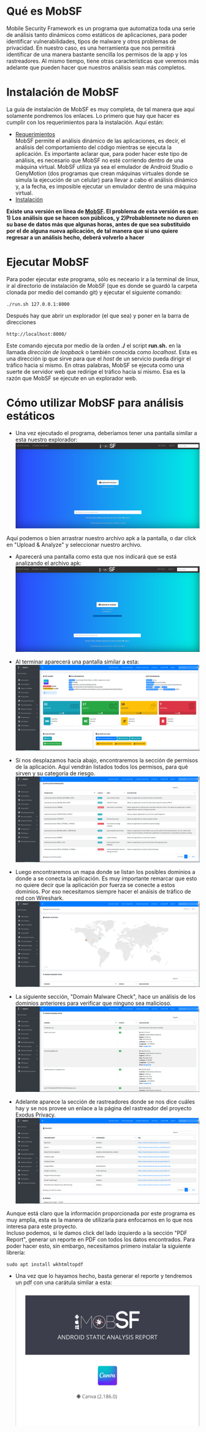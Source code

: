 # Qué es MobSF

Mobile Security Framework es un programa que automatiza toda una serie de análisis tanto dinámicos como estáticos de aplicaciones, para poder identificar vulnerabilidades, tipos de malware y otros problemas de privacidad. En nuestro caso, es una herramienta que nos permitirá identificar de una manera bastante sencilla los permisos de la app y los rastreadores. Al mismo tiempo, tiene otras características que veremos más adelante que pueden hacer que nuestros análisis sean más completos.

# Instalación de MobSF

La guía de instalación de MobSF es muy completa, de tal manera que aquí solamente pondremos los enlaces. Lo primero que hay que hacer es cumplir con los requerimientos para la instalación. Aquí están:
- [Requerimientos](https://mobsf.github.io/docs/#/requirements)   
MobSF permite el análisis dinámico de las aplicaciones, es decir, el análisis del comportamiento del código mientras se ejecuta la aplicación. Es importante aclarar que, para poder hacer este tipo de análisis, es necesario que MobSF no esté corriendo dentro de una máquina virtual. MobSF utiliza ya sea el emulador de Android Studio o GenyMotion (dos programas que crean máquinas virtuales donde se simula la ejecución de un celular) para llevar a cabo el análisis dinámico y, a la fecha, es imposible ejecutar un emulador dentro de una máquina virtual. 
- [Instalación](https://mobsf.github.io/docs/#/installation)

**Existe una versión en línea de [MobSF](https://mobsf.live/). El problema de esta versión es que: 1) Los análisis que se hacen son públicos, y 2)Probablemnete no duren en su base de datos más que algunas horas, antes de que sea substituido por el de alguna nueva aplicación, de tal manera que si uno quiere regresar a un análisis hecho, deberá volverlo a hacer**

# Ejecutar MobSF

Para poder ejecutar este programa, sólo es neceario ir a la terminal de linux, ir al directorio de instalación de MobSF (que es donde se guardó la carpeta clonada por medio del comando git) y ejecutar el siguiente comando:
``` 
./run.sh 127.0.0.1:8000
```
Después hay que abrir un explorador (el que sea) y poner en la barra de direcciones
```
http://localhost:8000/
```
Este comando ejecuta por medio de la orden **./** el script **run.sh.** en la llamada *dirección de loopback* o también conocida como *localhost*. Esta es una dirección ip que sirve para que el *host* de un servicio pueda dirigir el tráfico hacia sí mismo. En otras palabras, MobSF se ejecuta como una suerte de servidor web que redirige el tráfico hacia sí mismo. Esa es la razón que MobSF se ejecute en un explorador web.

# Cómo utilizar MobSF para análisis estáticos

- Una vez ejecutado el programa, deberíamos tener una pantalla similar a esta nuestro explorador:
![bienvenida](./capturas_de_pantalla/mobsf/1-mobsf-bienvenida.png)

Aquí podemos o bien arrastrar nuestro archivo apk a la pantalla, o dar click en "Upload & Analyze" y seleccionar nuestro archivo.    

- Aparecerá una pantalla como esta que nos indicará que se está analizando el archivo apk:
![analizando](./capturas_de_pantalla/mobsf/2-analizando.png)

- Al terminar aparecerá una pantalla similar a esta:
![hecho](./capturas_de_pantalla/mobsf/3-analisis-hecho.png)

- Si nos desplazamos hacia abajo, encontraremos la sección de permisos de la aplicación. Aquí vendrán listados todos los permisos, para qué sirven y su categoría de riesgo.
![permisos](./capturas_de_pantalla/mobsf/4-permisos.png)

- Luego encontraremos un mapa donde se listan los posibles dominios a donde a se conecta la aplicación. Es muy importante remarcar que esto no quiere decir que la aplicación por fuerza se conecte a estos dominios. Por eso necesitamos siempre hacer el anáisis de tráfico de red con Wireshark.
![servidores](./capturas_de_pantalla/mobsf/5-server%20locations.png)

- La siguiente sección, "Domain Malware Check", hace un análisis de los dominios anteriores para verificar que ninguno sea malicioso.
![malware](./capturas_de_pantalla/mobsf/6-domain-malware.png)

- Adelante aparece la sección de rastreadores donde se nos dice cuáles hay y se nos provee un enlace a la página del rastreador del proyecto Exodus Privacy.
![rastreadores](./capturas_de_pantalla/mobsf/7-trackers.png)

Aunque está claro que la información proporcionada por este programa es muy amplia, esta es la manera de utilizarla para enfocarnos en lo que nos interesa para este proyecto.   
Incluso podemos, si le damos click del lado izquierdo a la sección "PDF Report", generar un reporte en PDF con todos los datos encontrados. Para poder hacer esto, sin embargo, necesitamos primero instalar la siguiente librería:
```
sudo apt install wkhtmltopdf
```
- Una vez que lo hayamos hecho, basta generar el reporte y tendremos un pdf con una carátula similar a esta:
![reporte](./capturas_de_pantalla/mobsf/8-report.png)




